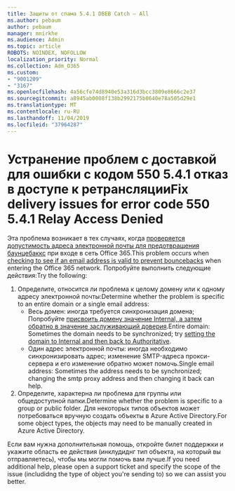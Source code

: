 ```yaml
---
title: Защиты от спама 5.4.1 DBEB Catch — All
ms.author: pebaum
author: pebaum
manager: mnirkhe
ms.audience: Admin
ms.topic: article
ROBOTS: NOINDEX, NOFOLLOW
localization_priority: Normal
ms.collection: Adm_O365
ms.custom:
- "9001209"
- "3167"
ms.openlocfilehash: 4a56cfe74d8940e53a316d3bcc3809e8666c2e37
ms.sourcegitcommit: a8945ab0008f138b2992175b0640e78a505d29e1
ms.translationtype: MT
ms.contentlocale: ru-RU
ms.lasthandoff: 11/04/2019
ms.locfileid: "37964287"
---
```

# <a name="fix-delivery-issues-for-error-code-550-541-relay-access-denied"></a><span data-ttu-id="62cbc-102">Устранение проблем с доставкой для ошибки с кодом 550 5.4.1 отказ в доступе к ретрансляции</span><span class="sxs-lookup"><span data-stu-id="62cbc-102">Fix delivery issues for error code 550 5.4.1 Relay Access Denied</span></span>

<span data-ttu-id="62cbc-103">Эта проблема возникает в тех случаях, когда [проверяется допустимость адреса электронной почты для предотвращения баунцебаккс](https://docs.microsoft.com/exchange/mail-flow-best-practices/use-directory-based-edge-blocking) при входе в сеть Office 365.</span><span class="sxs-lookup"><span data-stu-id="62cbc-103">This problem occurs when [checking to see if an email address is valid to prevent bouncebacks](https://docs.microsoft.com/exchange/mail-flow-best-practices/use-directory-based-edge-blocking) when entering the Office 365 network.</span></span> <span data-ttu-id="62cbc-104">Попробуйте выполнить следующие действия:</span><span class="sxs-lookup"><span data-stu-id="62cbc-104">Try the following:</span></span>

1. <span data-ttu-id="62cbc-105">Определите, относится ли проблема к целому домену или к одному адресу электронной почты:</span><span class="sxs-lookup"><span data-stu-id="62cbc-105">Determine whether the problem is specific to an entire domain or a single email address:</span></span>
    - <span data-ttu-id="62cbc-106">Весь домен: иногда требуется синхронизация домена; Попробуйте [присвоить домену значение Internal, а затем обратно в значение заслуживающий доверия](https://docs.microsoft.com/exchange/mail-flow-best-practices/manage-accepted-domains/manage-accepted-domains).</span><span class="sxs-lookup"><span data-stu-id="62cbc-106">Entire domain: Sometimes the domain needs to be synchronized; try [setting the domain to Internal and then back to Authoritative](https://docs.microsoft.com/exchange/mail-flow-best-practices/manage-accepted-domains/manage-accepted-domains).</span></span>
     - <span data-ttu-id="62cbc-107">Один адрес электронной почты: иногда необходимо синхронизировать адрес; изменение SMTP-адреса прокси-сервера и его изменение обратно может помочь.</span><span class="sxs-lookup"><span data-stu-id="62cbc-107">Single email address: Sometimes the address needs to be synchronized; changing the smtp proxy address and then changing it back can help.</span></span>
2. <span data-ttu-id="62cbc-108">Определите, характерна ли проблема для группы или общедоступной папки.</span><span class="sxs-lookup"><span data-stu-id="62cbc-108">Determine whether the problem is specific to a group or public folder.</span></span> <span data-ttu-id="62cbc-109">Для некоторых типов объектов может потребоваться вручную создать объекты в Azure Active Directory.</span><span class="sxs-lookup"><span data-stu-id="62cbc-109">For some object types, the objects may need to be manually created in Azure Active Directory.</span></span>

<span data-ttu-id="62cbc-110">Если вам нужна дополнительная помощь, откройте билет поддержки и укажите область ее действия (инклудиднг тип объекта, на который вы отправляетесь), чтобы мы могли помочь вам лучше.</span><span class="sxs-lookup"><span data-stu-id="62cbc-110">If you need additional help, please open a support ticket and specify the scope of the issue (includidng the type of object you're sending to) so we can assist you better.</span></span>